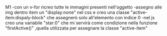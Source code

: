 M1
-con un v-for ricreo tutte le immagini presenti nell'oggetto
-assegno alle img dentro item un "display:none" nel css e creo una classe "active-item:dispaly-block" che assegnerò solo all'elemento con indice 0
-nel js creo una variabile "star:0" che mi servirà come condizione nella funzione "firstActive()" ,quella utilizzata per assegnare la classe "active-item"
